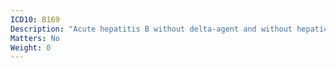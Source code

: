 ```yaml
---
ICD10: B169
Description: "Acute hepatitis B without delta-agent and without hepatic coma"
Matters: No
Weight: 0
---
```

